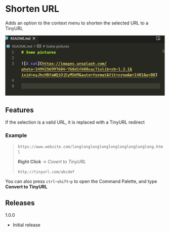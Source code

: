 # Shorten URL

Adds an option to the context menu to shorten the selected URL to a TinyURL

![Extension demonstration](demo.gif)

## Features

If the selection is a valid URL, it is replaced with a TinyURL redirect

### Example

>`https://www.website.com/longlonglonglonglonglonglonglonglong.html`
>
>**Right Click** -> *Covert to TinyURL*
>
>`http://tinyurl.com/abcdef`


You can also press `ctrl`-`shift`-`p` to open the Command Palette, and type **Convert to TinyURL**

## Releases

1.0.0
- Initial release


